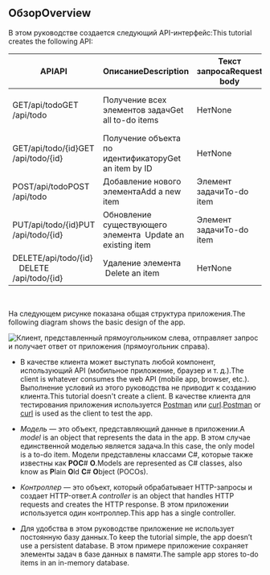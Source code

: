 ## <a name="overview"></a><span data-ttu-id="ebc10-101">Обзор</span><span class="sxs-lookup"><span data-stu-id="ebc10-101">Overview</span></span>

<span data-ttu-id="ebc10-102">В этом руководстве создается следующий API-интерфейс:</span><span class="sxs-lookup"><span data-stu-id="ebc10-102">This tutorial creates the following API:</span></span>

|<span data-ttu-id="ebc10-103">API</span><span class="sxs-lookup"><span data-stu-id="ebc10-103">API</span></span> | <span data-ttu-id="ebc10-104">Описание</span><span class="sxs-lookup"><span data-stu-id="ebc10-104">Description</span></span> | <span data-ttu-id="ebc10-105">Текст запроса</span><span class="sxs-lookup"><span data-stu-id="ebc10-105">Request body</span></span> | <span data-ttu-id="ebc10-106">Текст ответа</span><span class="sxs-lookup"><span data-stu-id="ebc10-106">Response body</span></span> |
|--- | ---- | ---- | ---- |
|<span data-ttu-id="ebc10-107">GET/api/todo</span><span class="sxs-lookup"><span data-stu-id="ebc10-107">GET /api/todo</span></span> | <span data-ttu-id="ebc10-108">Получение всех элементов задач</span><span class="sxs-lookup"><span data-stu-id="ebc10-108">Get all to-do items</span></span> | <span data-ttu-id="ebc10-109">Нет</span><span class="sxs-lookup"><span data-stu-id="ebc10-109">None</span></span> | <span data-ttu-id="ebc10-110">Массив элементов задач</span><span class="sxs-lookup"><span data-stu-id="ebc10-110">Array of to-do items</span></span>|
|<span data-ttu-id="ebc10-111">GET/api/todo/{id}</span><span class="sxs-lookup"><span data-stu-id="ebc10-111">GET /api/todo/{id}</span></span> | <span data-ttu-id="ebc10-112">Получение объекта по идентификатору</span><span class="sxs-lookup"><span data-stu-id="ebc10-112">Get an item by ID</span></span> | <span data-ttu-id="ebc10-113">Нет</span><span class="sxs-lookup"><span data-stu-id="ebc10-113">None</span></span> | <span data-ttu-id="ebc10-114">Элемент задачи</span><span class="sxs-lookup"><span data-stu-id="ebc10-114">To-do item</span></span>|
|<span data-ttu-id="ebc10-115">POST/api/todo</span><span class="sxs-lookup"><span data-stu-id="ebc10-115">POST /api/todo</span></span> | <span data-ttu-id="ebc10-116">Добавление нового элемента</span><span class="sxs-lookup"><span data-stu-id="ebc10-116">Add a new item</span></span> | <span data-ttu-id="ebc10-117">Элемент задачи</span><span class="sxs-lookup"><span data-stu-id="ebc10-117">To-do item</span></span> | <span data-ttu-id="ebc10-118">Элемент задачи</span><span class="sxs-lookup"><span data-stu-id="ebc10-118">To-do item</span></span> |
|<span data-ttu-id="ebc10-119">PUT/api/todo/{id}</span><span class="sxs-lookup"><span data-stu-id="ebc10-119">PUT /api/todo/{id}</span></span> | <span data-ttu-id="ebc10-120">Обновление существующего элемента &nbsp;</span><span class="sxs-lookup"><span data-stu-id="ebc10-120">Update an existing item &nbsp;</span></span> | <span data-ttu-id="ebc10-121">Элемент задачи</span><span class="sxs-lookup"><span data-stu-id="ebc10-121">To-do item</span></span> | <span data-ttu-id="ebc10-122">Нет</span><span class="sxs-lookup"><span data-stu-id="ebc10-122">None</span></span> |
|<span data-ttu-id="ebc10-123">DELETE/api/todo/{id} &nbsp; &nbsp;</span><span class="sxs-lookup"><span data-stu-id="ebc10-123">DELETE /api/todo/{id} &nbsp; &nbsp;</span></span> | <span data-ttu-id="ebc10-124">Удаление элемента &nbsp; &nbsp;</span><span class="sxs-lookup"><span data-stu-id="ebc10-124">Delete an item &nbsp; &nbsp;</span></span> | <span data-ttu-id="ebc10-125">Нет</span><span class="sxs-lookup"><span data-stu-id="ebc10-125">None</span></span> | <span data-ttu-id="ebc10-126">Нет</span><span class="sxs-lookup"><span data-stu-id="ebc10-126">None</span></span>|

<br>

<span data-ttu-id="ebc10-127">На следующем рисунке показана общая структура приложения.</span><span class="sxs-lookup"><span data-stu-id="ebc10-127">The following diagram shows the basic design of the app.</span></span>

![Клиент, представленный прямоугольником слева, отправляет запрос и получает ответ от приложения (прямоугольник справа).](../../tutorials/first-web-api/_static/architecture.png)

* <span data-ttu-id="ebc10-132">В качестве клиента может выступать любой компонент, использующий API (мобильное приложение, браузер и т. д.).</span><span class="sxs-lookup"><span data-stu-id="ebc10-132">The client is whatever consumes the web API (mobile app, browser, etc.).</span></span> <span data-ttu-id="ebc10-133">Выполнение условий из этого руководства не приводит к созданию клиента.</span><span class="sxs-lookup"><span data-stu-id="ebc10-133">This tutorial doesn't create a client.</span></span> <span data-ttu-id="ebc10-134">В качестве клиента для тестирования приложения используется [Postman](https://www.getpostman.com/) или [curl](https://developer.apple.com/legacy/library/documentation/Darwin/Reference/ManPages/man1/curl.1.html).</span><span class="sxs-lookup"><span data-stu-id="ebc10-134">[Postman](https://www.getpostman.com/) or [curl](https://developer.apple.com/legacy/library/documentation/Darwin/Reference/ManPages/man1/curl.1.html) is used as the client to test the app.</span></span>

* <span data-ttu-id="ebc10-135">*Модель* — это объект, представляющий данные в приложении.</span><span class="sxs-lookup"><span data-stu-id="ebc10-135">A *model* is an object that represents the data in the app.</span></span> <span data-ttu-id="ebc10-136">В этом случае единственной моделью является задача.</span><span class="sxs-lookup"><span data-stu-id="ebc10-136">In this case, the only model is a to-do item.</span></span> <span data-ttu-id="ebc10-137">Модели представлены классами C#, которые также известны как **P****O****C**# **O**.</span><span class="sxs-lookup"><span data-stu-id="ebc10-137">Models are represented as C# classes, also know as **P**lain **O**ld **C**# **O**bject (POCOs).</span></span>

* <span data-ttu-id="ebc10-138">*Контроллер* — это объект, который обрабатывает HTTP-запросы и создает HTTP-ответ.</span><span class="sxs-lookup"><span data-stu-id="ebc10-138">A *controller* is an object that handles HTTP requests and creates the HTTP response.</span></span> <span data-ttu-id="ebc10-139">В этом приложении используется один контроллер.</span><span class="sxs-lookup"><span data-stu-id="ebc10-139">This app has a single controller.</span></span>

* <span data-ttu-id="ebc10-140">Для удобства в этом руководстве приложение не использует постоянную базу данных.</span><span class="sxs-lookup"><span data-stu-id="ebc10-140">To keep the tutorial simple, the app doesn’t use a persistent database.</span></span> <span data-ttu-id="ebc10-141">В этом примере приложение сохраняет элементы задач в базе данных в памяти.</span><span class="sxs-lookup"><span data-stu-id="ebc10-141">The sample app stores to-do items in an in-memory database.</span></span>
